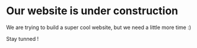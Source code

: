 # Our website is under construction

We are trying to build a super cool website, but we need a little more time :) 

Stay tunned !